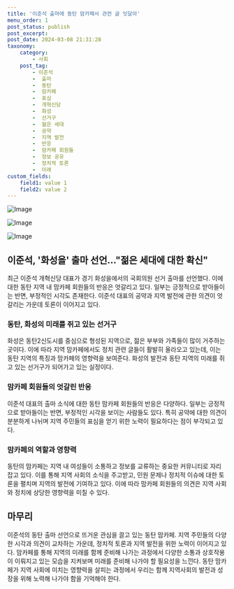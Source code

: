 ```yaml
---
title: '이준석 출마에 동탄 맘카페서 관련 글 잇달아'
menu_order: 1
post_status: publish
post_excerpt: 
post_date: 2024-03-08 21:31:28
taxonomy:
    category:
        - 사회
    post_tag:
        - 이준석
        -  출마
        -  동탄
        -  맘카페
        -  표심
        -  개혁신당
        -  화성
        -  선거구
        -  젊은 세대
        -  공약
        -  지역 발전
        -  반응
        -  맘카페 회원들
        -  정보 공유
        -  정치적 토론
        -  미래
custom_fields:
    field1: value 1
    field2: value 2
---
```


![Image](https://imgnews.pstatic.net/image/277/2024/03/08/0005389630_001_20240308144001514.jpg?type=w647)

![Image](https://imgnews.pstatic.net/image/277/2024/03/08/0005389630_002_20240308144001560.png?type=w647)

![Image](https://imgnews.pstatic.net/image/277/2024/03/08/0005389630_003_20240308144001596.jpeg?type=w647)

## 이준석, '화성을' 출마 선언…"젊은 세대에 대한 확신"
최근 이준석 개혁신당 대표가 경기 화성을에서의 국회의원 선거 출마를 선언했다. 이에 대한 동탄 지역 내 맘카페 회원들의 반응은 엇갈리고 있다. 일부는 긍정적으로 받아들이는 반면, 부정적인 시각도 존재한다. 이준석 대표의 공약과 지역 발전에 관한 의견이 엇갈리는 가운데 토론이 이어지고 있다.
### 동탄, 화성의 미래를 쥐고 있는 선거구
화성은 동탄2신도시를 중심으로 형성된 지역으로, 젊은 부부와 가족들이 많이 거주하는 곳이다. 이에 따라 지역 맘카페에서도 정치 관련 글들이 활발히 올라오고 있는데, 이는 동탄 지역의 특징과 맘카페의 영향력을 보여준다. 화성의 발전과 동탄 지역의 미래를 쥐고 있는 선거구가 되어가고 있는 실정이다.
### 맘카페 회원들의 엇갈린 반응
이준석 대표의 출마 소식에 대한 동탄 맘카페 회원들의 반응은 다양하다. 일부는 긍정적으로 받아들이는 반면, 부정적인 시각을 보이는 사람들도 있다. 특히 공약에 대한 의견이 분분하게 나뉘며 지역 주민들의 표심을 얻기 위한 노력이 필요하다는 점이 부각되고 있다.
### 맘카페의 역할과 영향력
동탄의 맘카페는 지역 내 여성들이 소통하고 정보를 교류하는 중요한 커뮤니티로 자리 잡고 있다. 이를 통해 지역 사회의 소식을 주고받고, 민원 문제나 정치적 이슈에 대한 토론을 펼치며 지역의 발전에 기여하고 있다. 이에 따라 맘카페 회원들의 의견은 지역 사회와 정치에 상당한 영향력을 미칠 수 있다.
## 마무리
이준석의 동탄 출마 선언으로 뜨거운 관심을 끌고 있는 동탄 맘카페. 지역 주민들의 다양한 시각과 의견이 교차하는 가운데, 정치적 토론과 지역 발전을 위한 노력이 이어지고 있다. 맘카페를 통해 지역의 미래를 함께 준비해 나가는 과정에서 다양한 소통과 상호작용이 이뤄지고 있는 모습을 지켜보며 미래를 준비해 나가야 할 필요성을 느낀다. 동탄 맘카페가 지역 사회에 미치는 영향력을 살피는 과정에서 우리는 함께 지역사회의 발전과 성장을 위해 노력해 나가야 함을 기억해야 한다.
